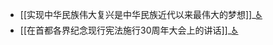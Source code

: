 - [[实现中华民族伟大复兴是中华民族近代以来最伟大的梦想]]_[♿](./实现中华民族伟大复兴是中华民族近代以来最伟大的梦想.md)
- [[在首都各界纪念现行宪法施行30周年大会上的讲话]]_[♿](./在首都各界纪念现行宪法施行30周年大会上的讲话.md)
